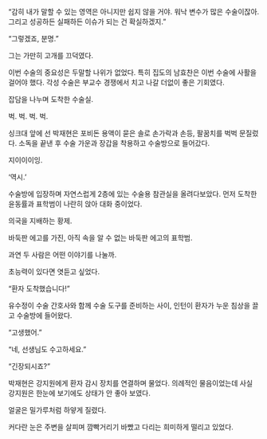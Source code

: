 “감히 내가 말할 수 있는 영역은 아니지만 쉽지 않을 거야. 워낙 변수가 많은 수술이잖아. 그리고 성공하든 실패하든 이슈가 되는 건 확실하겠지.”

“그렇겠죠, 분명.”

그는 가만히 고개를 끄덕였다.

이번 수술의 중요성은 두말할 나위가 없었다. 특히 집도의 남효찬은 이번 수술에 사활을 걸어야 했다. 각성 수술은 부교수 경쟁에서 치고 나갈 더없이 좋은 기회였다.

잡담을 나누며 도착한 수술실.

벅. 벅. 벅. 벅.

싱크대 앞에 선 박재현은 포비돈 용액이 묻은 솔로 손가락과 손등, 팔꿈치를 벅벅 문질렀다. 소독을 끝낸 후 수술 가운과 장갑을 착용하고 수술방으로 들어갔다.

지이이이잉.

‘역시.’

수술방에 입장하며 자연스럽게 2층에 있는 수술용 참관실을 올려다보았다. 먼저 도착한 윤동률과 표학범이 나란히 앉아 대화 중이었다.

의국을 지배하는 황제.

바둑판 에고를 가진, 아직 속을 알 수 없는 바둑판 에고의 표학범.

과연 두 사람은 어떤 이야기를 나눌까.

초능력이 있다면 엿듣고 싶었다.

“환자 도착했습니다!”

유수정이 수술 간호사와 함께 수술 도구를 준비하는 사이, 인턴이 환자가 누운 침상을 끌고 수술방에 들어왔다.

“고생했어.”

“네, 선생님도 수고하세요.”

“긴장되시죠?”

박재현은 강지원에게 환자 감시 장치를 연결하며 물었다. 의례적인 물음이었는데 사실 강지원은 한눈에 보기에도 상태가 안 좋아 보였다.

얼굴은 밀가루처럼 하얗게 질렸다.

커다란 눈은 주변을 살피며 깜빡거리기 바빴고 다리는 희미하게 떨리고 있었다.